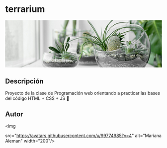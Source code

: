 # terrarium

![Terrarium Image](./images/terrarium_banner.png)

## Descripción

Proyecto de la clase de Programación web orientando a practicar las bases del código HTML + CSS + JS 💝

## Autor

<img

src="https://avatars.githubusercontent.com/u/99774985?v=4"
alt="Mariana Aleman"
width="200"/>